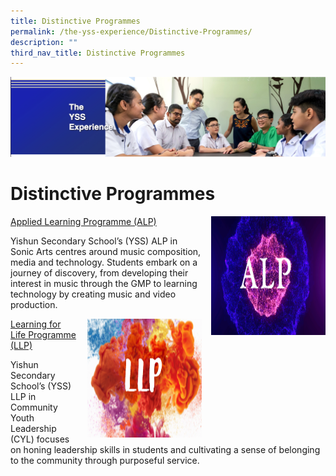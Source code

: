 ```yaml
---
title: Distinctive Programmes
permalink: /the-yss-experience/Distinctive-Programmes/
description: ""
third_nav_title: Distinctive Programmes
---
```

![](/images/yssexp.png)

Distinctive Programmes
======================

<img src="images/YSS%20Exp/ALP.png" style="width:183px;height:190px;margin-left:15px;" align = "right"> [Applied Learning Programme (ALP)](/the-yss-experience/Distinctive-Programmes/alp/)

Yishun Secondary School’s (YSS) ALP in Sonic Arts centres around music composition, media and technology. Students embark on a journey of discovery, from developing their interest in music through the GMP to learning technology by creating music and video production.

<img src="images/YSS%20Exp/LLP.png" style="width:183px;height:190px;margin-left:15px;" align = "right"> [Learning for Life Programme (LLP)](/the-yss-experience/Distinctive-Programmes/llp/)

Yishun Secondary School’s (YSS) LLP in Community Youth Leadership (CYL) focuses on honing leadership skills in students and cultivating a sense of belonging to the community through purposeful service.